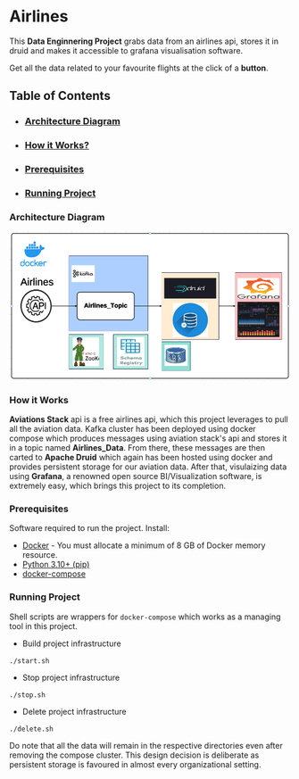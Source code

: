 # Airlines
This **Data Enginnering Project** grabs data from an airlines api, stores it in druid and makes it accessible to grafana visualisation software.

Get all the data related to your favourite flights at the click of a **button**.

## Table of Contents
### <ul> <li> [Architecture Diagram](#architecture-diagram) </ul>
### <ul> <li> [How it Works?](#how-it-works) </ul>
### <ul> <li> [Prerequisites](#prerequisites) </ul>
### <ul> <li> [Running Project](#running-project) </ul>

### Architecture Diagram
![](./images/Screenshot%20From%202025-01-02%2017-04-35.png)

### How it Works
**Aviations Stack** api is a free airlines api, which this project leverages to pull all the aviation data. Kafka cluster has been deployed using docker compose which produces messages using aviation stack's api and stores it in a topic named **Airlines_Data**. From there, these messages are then carted to **Apache Druid** which again has been hosted using docker and provides persistent storage for our aviation data. After that, visulaizing data using **Grafana**, a renowned open source BI/Visualization software, is extremely easy, which brings this project to its completion. 

### Prerequisites
Software required to run the project. Install:
- [Docker](https://docs.docker.com/get-docker/) - You must allocate a minimum of 8 GB of Docker memory resource.
- [Python 3.10+ (pip)](https://www.python.org/)
- [docker-compose](https://docs.docker.com/compose/install/)

### Running Project
Shell scripts are wrappers for `docker-compose` which works as a managing tool in this project.

- Build project infrastructure
```
./start.sh
```

- Stop project infrastructure
```
./stop.sh
```

- Delete project infrastructure
```
./delete.sh
```
Do note that all the data will remain in the respective directories even after removing the compose cluster. This design decision is deliberate as persistent storage is favoured in almost every organizational setting.
